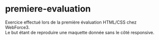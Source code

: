 # premiere-evaluation

Exercice effectué lors de la première évaluation HTML/CSS chez WebForce3.<br>
Le but étant de reproduire une maquette donnée sans le côté responsive.

